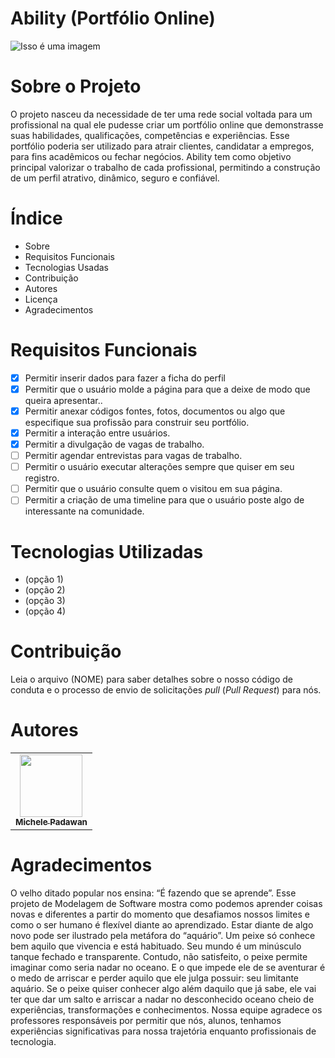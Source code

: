 # Ability (Portfólio Online)

![Isso é uma imagem]( https://url.gratis/Un5evV)

# Sobre o Projeto

O projeto nasceu da necessidade de ter uma rede social voltada para um profissional na qual ele pudesse criar um portfólio online que demonstrasse suas habilidades, qualificações, competências e experiências. Esse portfólio poderia ser utilizado para atrair clientes, candidatar a empregos, para fins acadêmicos ou fechar negócios. Ability tem como objetivo principal valorizar o trabalho de cada profissional, permitindo a construção de um perfil atrativo, dinâmico, seguro e confiável.  
  
 # Índice 
 - Sobre
 - Requisitos Funcionais
 - Tecnologias Usadas
 - Contribuição
 - Autores
 - Licença
 - Agradecimentos 

# Requisitos Funcionais
- [x] Permitir inserir dados para fazer a ficha do perfil
- [x] Permitir que o usuário molde a página para que a deixe de modo que queira apresentar..
- [x] Permitir anexar códigos fontes, fotos, documentos ou algo que especifique sua profissão para construir seu portfólio.
- [x] Permitir a interação entre usuários.
- [x] Permitir a divulgação de vagas de trabalho.
- [ ] Permitir agendar entrevistas para vagas de trabalho.
- [ ] Permitir o usuário executar alterações sempre que quiser em seu registro.
- [ ] Permitir que o usuário consulte quem o visitou em sua página.
- [ ] Permitir a criação de uma timeline para que o usuário poste algo de interessante na comunidade. 

# Tecnologias Utilizadas

- (opção 1)
- (opção 2)
- (opção 3)
- (opção 4)

# Contribuição

Leia o arquivo (NOME) para saber detalhes sobre o nosso código de conduta e o processo de envio de solicitações _pull_ (_Pull Request_) para nós. 

# Autores

<table>
  <tbody><tr>
    <td align="center"><a href="https://github.com/Michele-Nakashima" rel="nofollow"><img src="https://avatars.githubusercontent.com/u/83414697?v=4" width="100px;" alt="" style="max-width: 100%;"><br><sub><b>Michele Padawan</b></sub></a><br> 
      
     
</tbody></table>

# Agradecimentos

O velho ditado popular nos ensina: “É fazendo que se aprende”. Esse projeto de Modelagem de Software mostra como podemos aprender coisas novas e diferentes a partir do momento que desafiamos nossos limites e como o ser humano é flexível diante ao aprendizado. Estar diante de algo novo pode ser ilustrado pela metáfora do “aquário”. Um peixe só conhece bem aquilo que vivencia e está habituado. Seu mundo é um minúsculo tanque fechado e transparente. Contudo, não satisfeito, o peixe permite imaginar como seria nadar no oceano. E o que impede ele de se aventurar é o medo de arriscar e perder aquilo que ele julga possuir: seu limitante aquário. Se o peixe quiser conhecer algo além daquilo que já sabe, ele vai ter que dar um salto e arriscar a nadar no desconhecido oceano cheio de experiências, transformações e conhecimentos. Nossa equipe agradece os professores responsáveis por permitir que nós, alunos, tenhamos experiências significativas para nossa trajetória enquanto profissionais de tecnologia. 
